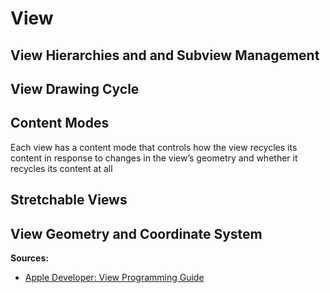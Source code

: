 # View 

## View Hierarchies and and Subview Management

## View Drawing Cycle

## Content Modes
Each view has a content mode that controls how the view recycles its content in response to changes in the view’s geometry and whether it recycles its content at all

## Stretchable Views

## View Geometry and Coordinate System

**Sources:**
* [Apple Developer: View Programming Guide](https://developer.apple.com/library/ios/documentation/WindowsViews/Conceptual/ViewPG_iPhoneOS/WindowsandViews/WindowsandViews.html)
